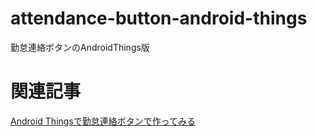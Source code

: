 # attendance-button-android-things
勤怠連絡ボタンのAndroidThings版

# 関連記事
[Android Thingsで勤怠連絡ボタンで作ってみる](https://qiita.com/yumatsud/items/31002d76126d239a0231)
